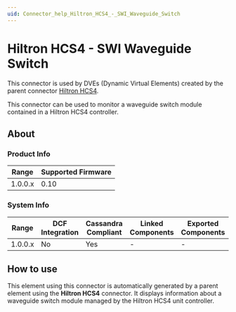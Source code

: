 ```yaml
---
uid: Connector_help_Hiltron_HCS4_-_SWI_Waveguide_Switch
---
```


# Hiltron HCS4 - SWI Waveguide Switch

This connector is used by DVEs (Dynamic Virtual Elements) created by the parent connector [Hiltron HCS4](xref:Connector_help_Hiltron_HCS4).

This connector can be used to monitor a waveguide switch module contained in a Hiltron HCS4 controller.

## About

### Product Info

| Range     | Supported Firmware     |
|-----------|------------------------|
| 1.0.0.x   | 0.10                   |

### System Info

| Range     | DCF Integration     | Cassandra Compliant     | Linked Components     | Exported Components     |
|-----------|---------------------|-------------------------|-----------------------|-------------------------|
| 1.0.0.x   | No                  | Yes                     | \-                    | \-                      |

## How to use

This element using this connector is automatically generated by a parent element using the **Hiltron HCS4** connector. It displays information about a waveguide switch module managed by the Hiltron HCS4 unit controller.
